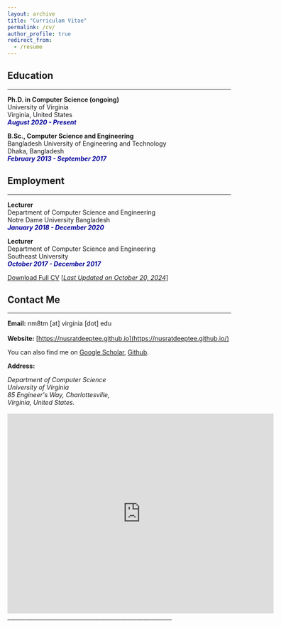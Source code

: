 ```yaml
---
layout: archive
title: "Curriculam Vitae"
permalink: /cv/
author_profile: true
redirect_from:
  - /resume
---
```


## Education 
-------------
<b>Ph.D. in Computer Science (ongoing)</b><br />
University of Virginia<br />
Virginia, United States<br />
<i style='color:#000099;'>**August 2020 - Present**</i>

<b>B.Sc., Computer Science and Engineering</b><br />
Bangladesh University of Engineering and Technology<br />
Dhaka, Bangladesh<br />
<i style='color:#000099;'>**February 2013 - September 2017**</i>

## Employment 
-------------
<b>Lecturer</b><br />
Department of Computer Science and Engineering <br/>
Notre Dame University Bangladesh<br />
<i style='color:#000099;'>**January 2018 - December 2020**</i><br/>

<b>Lecturer</b><br />
Department of Computer Science and Engineering <br/>
Southeast University<br />
<i style='color:#000099;'>**October 2017 - December 2017**</i>

[Download Full CV](https://nusratdeeptee.github.io/files/NusratJahanMozumderCV.pdf) [<ins>*Last Updated on October 20, 2024*</ins>]

## Contact Me
-------------

**Email:** nm8tm [at] virginia [dot] edu<br /> 
 <br /> 
**Website:** [https://nusratdeeptee.github.io](https://nusratdeeptee.github.io/) <br />

You can also find me on [Google Scholar](https://scholar.google.com/citations?user=zgls6-EAAAAJ&hl=en&authuser=1&oi=ao), [Github](https://github.com/nusratdeeptee).


**Address:**
<address>
Department of Computer Science <br /> 
University of Virginia <br /> 
85 Engineer's Way, Charlottesville, <br />
Virginia, United States. <br /> 
</address> 
<br /> 
<iframe src="https://www.google.com/maps/embed?pb=!1m18!1m12!1m3!1d3142.6637063595263!2d-78.51303458467491!3d38.031618779713504!2m3!1f0!2f0!3f0!3m2!1i1024!2i768!4f13.1!3m3!1m2!1s0x89b387de913a5b07%3A0xb964f7ee988d1b26!2sRice%20Hall!5e0!3m2!1sen!2sus!4v1632759290420!5m2!1sen!2sus" width="600" height="450" style="border:0;" allowfullscreen="" loading="lazy"></iframe>
__________________________________________________________
